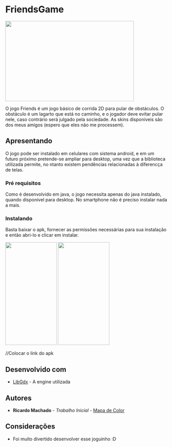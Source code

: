 # FriendsGame


<img src="https://seeklogo.com/images/F/friends-logo-9047BF936E-seeklogo.com.png" width="400" height="250">

O jogo Friends é um jogo básico de corrida 2D para pular de obstáculos. O obstáculo é um lagarto que está no caminho, e o jogador deve evitar pular nele, caso contrário será julgado pela sociedade. As skins disponíveis são dos meus amigos (espero que eles não me processem).

## Apresentando

O jogo pode ser instalado em celulares com sistema android, e em um futuro próximo pretende-se ampliar para desktop, uma vez que a biblioteca utilizada permite, no ntanto existem pendências relacionadas à diferencça de telas.
### Pré requisitos

Como é desenvolvido em java, o jogo necessita apenas do java instalado, quando disponível para desktop. No smartphone não é preciso instalar nada a mais.


### Instalando

Basta baixar o apk, fornecer as permissões necessárias para sua instalação e então abri-lo e clicar em instalar.

<img src="Screenshot_20200729-011102.png" width="160" height="320"> <img src="Screenshot_20200729-011109.png" width="160" height="320">

//Colocar o link do apk

## Desenvolvido com

* [LibGdx](https://libgdx.badlogicgames.com/) - A engine utilizada

## Autores

* **Ricardo Machado** - *Trabalho Inicial* - [Mapa de Color](https://github.com/ricardosousa339/MapaDeColor)


## Considerações

* Foi muito divertido desenvolver esse joguinho :D
